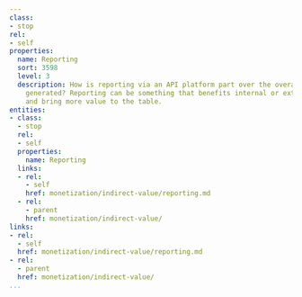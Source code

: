 ```yaml
---
class:
- stop
rel:
- self
properties:
  name: Reporting
  sort: 3598
  level: 3
  description: How is reporting via an API platform part over the overall value being
    generated? Reporting can be something that benefits internal or external operators,
    and bring more value to the table.
entities:
- class:
  - stop
  rel:
  - self
  properties:
    name: Reporting
  links:
  - rel:
    - self
    href: monetization/indirect-value/reporting.md
  - rel:
    - parent
    href: monetization/indirect-value/
links:
- rel:
  - self
  href: monetization/indirect-value/reporting.md
- rel:
  - parent
  href: monetization/indirect-value/
...
```

